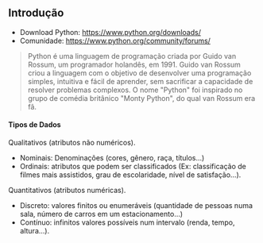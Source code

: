 ## Introdução
- Download Python: https://www.python.org/downloads/
- Comunidade: https://www.python.org/community/forums/

> Python é uma linguagem de programação criada por Guido van Rossum, um programador holandês, em 1991. Guido van Rossum criou a linguagem com o objetivo de desenvolver uma programação simples, intuitiva e fácil de aprender, sem sacrificar a capacidade de resolver problemas complexos. O nome "Python" foi inspirado no grupo de comédia britânico "Monty Python", do qual van Rossum era fã.

#### Tipos de Dados

Qualitativos (atributos não numéricos).
- Nominais: Denominações (cores, gênero, raça, títulos…)
- Ordinais: atributos que podem ser classificados (Ex: classificação de filmes mais assistidos, grau de escolaridade, nível de satisfação…).

Quantitativos (atributos numéricas).
- Discreto: valores finitos ou enumeráveis (quantidade de pessoas numa sala, número de carros em um estacionamento…)
- Contínuo: infinitos valores possíveis num intervalo (renda, tempo, altura…).
